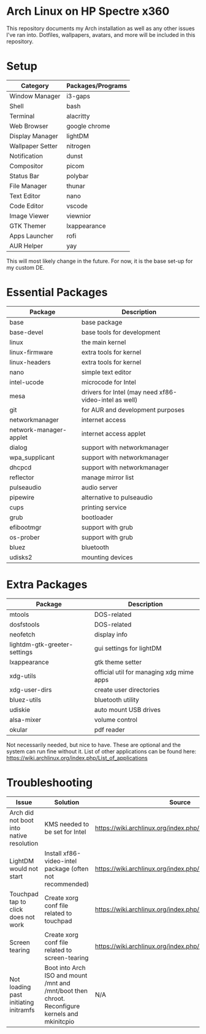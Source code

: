 # Arch Linux on HP Spectre x360
This repository documents my Arch installation as well as any other issues I've ran into. Dotfiles, wallpapers, avatars, and more will be included in this repository.

# Setup
|Category|Packages/Programs|
|--|--|
|Window Manager|i3-gaps|
|Shell|bash|
|Terminal|alacritty|
|Web Browser|google chrome|
|Display Manager|lightDM|
|Wallpaper Setter|nitrogen|
|Notification|dunst|
|Compositor|picom|
|Status Bar|polybar|
|File Manager|thunar|
|Text Editor|nano|
|Code Editor|vscode|
|Image Viewer|viewnior|
|GTK Themer|lxappearance|
|Apps Launcher|rofi|
|AUR Helper|yay|

This will most likely change in the future. For now, it is the base set-up for my custom DE.

# Essential Packages
|Package|Description|
|--|--|
|base|base package|
|base-devel|base tools for development|
|linux|the main kernel|
|linux-firmware|extra tools for kernel|
|linux-headers|extra tools for kernel|
|nano|simple text editor|
|intel-ucode|microcode for Intel|
|mesa|drivers for Intel (may need xf86-video-intel as well)|
|git|for AUR and development purposes|
|networkmanager|internet access|
|network-manager-applet|internet access applet|
|dialog|support with networkmanager|
|wpa_supplicant|support with networkmanager|
|dhcpcd|support with networkmanager|
|reflector|manage mirror list|
|pulseaudio|audio server|
|pipewire|alternative to pulseaudio|
|cups|printing service|
|grub|bootloader|
|efibootmgr|support with grub|
|os-prober|support with grub|
|bluez|bluetooth|
|udisks2|mounting devices|

# Extra Packages
|Package|Description|
|--|--|
|mtools|DOS-related|
|dosfstools|DOS-related|
|neofetch|display info|
|lightdm-gtk-greeter-settings|gui settings for lightDM|
|lxappearance|gtk theme setter|
|xdg-utils|official util for managing xdg mime apps|
|xdg-user-dirs|create user directories|
|bluez-utils|bluetooth utility|
|udiskie|auto mount USB drives|
|alsa-mixer|volume control|
|okular|pdf reader|

Not necessarily needed, but nice to have. These are optional and the system can run fine without it.
List of other applications can be found here: https://wiki.archlinux.org/index.php/List_of_applications

# Troubleshooting
|Issue|Solution|Source
|--|--|--|
|Arch did not boot into native resolution|KMS needed to be set for Intel|https://wiki.archlinux.org/index.php/Kernel_mode_setting|
|LightDM would not start|Install xf86-video-intel package (often not recommended)|https://wiki.archlinux.org/index.php/intel_graphics|
|Touchpad tap to click does not work|Create xorg conf file related to touchpad|https://wiki.archlinux.org/index.php/Libinput|
|Screen tearing|Create xorg conf file related to screen-tearing|https://wiki.archlinux.org/index.php/intel_graphics#Tearing|
|Not loading past initiating initramfs|Boot into Arch ISO and mount /mnt and /mnt/boot then chroot. Reconfigure kernels and mkinitcpio|N/A|
